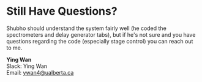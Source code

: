 # Still Have Questions?

Shubho should understand the system fairly well (he coded the spectrometers and delay generator tabs), but if he's not sure and you have questions regarding the code (especially stage control) you can reach out to me.

**Ying Wan**\
Slack: Ying Wan\
Email: ywan4@ualberta.ca
